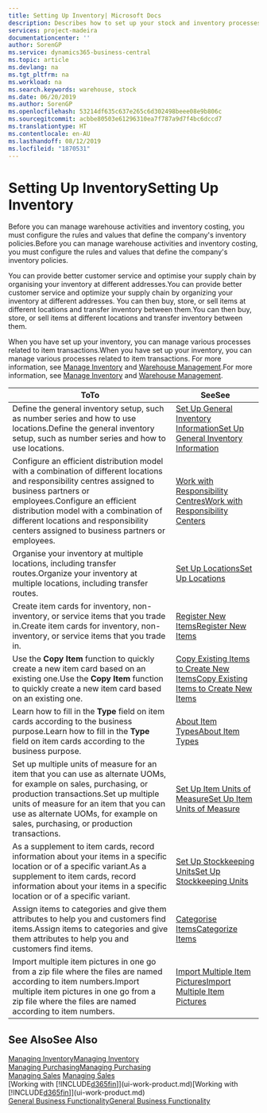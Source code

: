 ```yaml
---
title: Setting Up Inventory| Microsoft Docs
description: Describes how to set up your stock and inventory processes, including transfer routes and locations, such as warehouses.
services: project-madeira
documentationcenter: ''
author: SorenGP
ms.service: dynamics365-business-central
ms.topic: article
ms.devlang: na
ms.tgt_pltfrm: na
ms.workload: na
ms.search.keywords: warehouse, stock
ms.date: 06/20/2019
ms.author: SorenGP
ms.openlocfilehash: 53214df635c637e265c6d302498beee08e9b806c
ms.sourcegitcommit: acbbe80503e61296310ea7f787a9d7f4bc6dccd7
ms.translationtype: HT
ms.contentlocale: en-AU
ms.lasthandoff: 08/12/2019
ms.locfileid: "1870531"
---
```

# <a name="setting-up-inventory"></a><span data-ttu-id="4cf0d-103">Setting Up Inventory</span><span class="sxs-lookup"><span data-stu-id="4cf0d-103">Setting Up Inventory</span></span>
<span data-ttu-id="4cf0d-104">Before you can manage warehouse activities and inventory costing, you must configure the rules and values that define the company's inventory policies.</span><span class="sxs-lookup"><span data-stu-id="4cf0d-104">Before you can manage warehouse activities and inventory costing, you must configure the rules and values that define the company's inventory policies.</span></span>

<span data-ttu-id="4cf0d-105">You can provide better customer service and optimise your supply chain by organising your inventory at different addresses.</span><span class="sxs-lookup"><span data-stu-id="4cf0d-105">You can provide better customer service and optimize your supply chain by organizing your inventory at different addresses.</span></span> <span data-ttu-id="4cf0d-106">You can then buy, store, or sell items at different locations and transfer inventory between them.</span><span class="sxs-lookup"><span data-stu-id="4cf0d-106">You can then buy, store, or sell items at different locations and transfer inventory between them.</span></span>

<span data-ttu-id="4cf0d-107">When you have set up your inventory, you can manage various processes related to item transactions.</span><span class="sxs-lookup"><span data-stu-id="4cf0d-107">When you have set up your inventory, you can manage various processes related to item transactions.</span></span> <span data-ttu-id="4cf0d-108">For more information, see [Manage Inventory](inventory-manage-inventory.md) and [Warehouse Management](warehouse-manage-warehouse.md).</span><span class="sxs-lookup"><span data-stu-id="4cf0d-108">For more information, see [Manage Inventory](inventory-manage-inventory.md) and [Warehouse Management](warehouse-manage-warehouse.md).</span></span>

| <span data-ttu-id="4cf0d-109">To</span><span class="sxs-lookup"><span data-stu-id="4cf0d-109">To</span></span> | <span data-ttu-id="4cf0d-110">See</span><span class="sxs-lookup"><span data-stu-id="4cf0d-110">See</span></span> |
| --- | --- |
| <span data-ttu-id="4cf0d-111">Define the general inventory setup, such as number series and how to use locations.</span><span class="sxs-lookup"><span data-stu-id="4cf0d-111">Define the general inventory setup, such as number series and how to use locations.</span></span> |[<span data-ttu-id="4cf0d-112">Set Up General Inventory Information</span><span class="sxs-lookup"><span data-stu-id="4cf0d-112">Set Up General Inventory Information</span></span>](inventory-how-setup-general.md) |
|<span data-ttu-id="4cf0d-113">Configure an efficient distribution model with a combination of different locations and responsibility centres assigned to business partners or employees.</span><span class="sxs-lookup"><span data-stu-id="4cf0d-113">Configure an efficient distribution model with a combination of different locations and responsibility centers assigned to business partners or employees.</span></span>|[<span data-ttu-id="4cf0d-114">Work with Responsibility Centres</span><span class="sxs-lookup"><span data-stu-id="4cf0d-114">Work with Responsibility Centers</span></span>](inventory-responsibility-centers.md)|
| <span data-ttu-id="4cf0d-115">Organise your inventory at multiple locations, including transfer routes.</span><span class="sxs-lookup"><span data-stu-id="4cf0d-115">Organize your inventory at multiple locations, including transfer routes.</span></span> |[<span data-ttu-id="4cf0d-116">Set Up Locations</span><span class="sxs-lookup"><span data-stu-id="4cf0d-116">Set Up Locations</span></span>](inventory-how-register-new-items.md) |
| <span data-ttu-id="4cf0d-117">Create item cards for inventory, non-inventory, or service items that you trade in.</span><span class="sxs-lookup"><span data-stu-id="4cf0d-117">Create item cards for inventory, non-inventory, or service items that you trade in.</span></span> |[<span data-ttu-id="4cf0d-118">Register New Items</span><span class="sxs-lookup"><span data-stu-id="4cf0d-118">Register New Items</span></span>](inventory-how-register-new-items.md) |
|<span data-ttu-id="4cf0d-119">Use the **Copy Item** function to quickly create a new item card based on an existing one.</span><span class="sxs-lookup"><span data-stu-id="4cf0d-119">Use the **Copy Item** function to quickly create a new item card based on an existing one.</span></span>|[<span data-ttu-id="4cf0d-120">Copy Existing Items to Create New Items</span><span class="sxs-lookup"><span data-stu-id="4cf0d-120">Copy Existing Items to Create New Items</span></span>](inventory-how-copy-items.md)|
|<span data-ttu-id="4cf0d-121">Learn how to fill in the **Type** field on item cards according to the business purpose.</span><span class="sxs-lookup"><span data-stu-id="4cf0d-121">Learn how to fill in the **Type** field on item cards according to the business purpose.</span></span>|[<span data-ttu-id="4cf0d-122">About Item Types</span><span class="sxs-lookup"><span data-stu-id="4cf0d-122">About Item Types</span></span>](inventory-about-item-types.md)|
|<span data-ttu-id="4cf0d-123">Set up multiple units of measure for an item that you can use as alternate UOMs, for example on sales, purchasing, or production transactions.</span><span class="sxs-lookup"><span data-stu-id="4cf0d-123">Set up multiple units of measure for an item that you can use as alternate UOMs, for example on sales, purchasing, or production transactions.</span></span>|[<span data-ttu-id="4cf0d-124">Set Up Item Units of Measure</span><span class="sxs-lookup"><span data-stu-id="4cf0d-124">Set Up Item Units of Measure</span></span>](inventory-how-setup-units-of-measure.md)|
|<span data-ttu-id="4cf0d-125">As a supplement to item cards, record information about your items in a specific location or of a specific variant.</span><span class="sxs-lookup"><span data-stu-id="4cf0d-125">As a supplement to item cards, record information about your items in a specific location or of a specific variant.</span></span>|[<span data-ttu-id="4cf0d-126">Set Up Stockkeeping Units</span><span class="sxs-lookup"><span data-stu-id="4cf0d-126">Set Up Stockkeeping Units</span></span>](inventory-how-to-set-up-stockkeeping-units.md)|
| <span data-ttu-id="4cf0d-127">Assign items to categories and give them attributes to help you and customers find items.</span><span class="sxs-lookup"><span data-stu-id="4cf0d-127">Assign items to categories and give them attributes to help you and customers find items.</span></span> |[<span data-ttu-id="4cf0d-128">Categorise Items</span><span class="sxs-lookup"><span data-stu-id="4cf0d-128">Categorize Items</span></span>](inventory-how-categorize-items.md) |
|<span data-ttu-id="4cf0d-129">Import multiple item pictures in one go from a zip file where the files are named according to item numbers.</span><span class="sxs-lookup"><span data-stu-id="4cf0d-129">Import multiple item pictures in one go from a zip file where the files are named according to item numbers.</span></span>|[<span data-ttu-id="4cf0d-130">Import Multiple Item Pictures</span><span class="sxs-lookup"><span data-stu-id="4cf0d-130">Import Multiple Item Pictures</span></span>](inventory-how-import-item-pictures.md)|

## <a name="see-also"></a><span data-ttu-id="4cf0d-131">See Also</span><span class="sxs-lookup"><span data-stu-id="4cf0d-131">See Also</span></span>
[<span data-ttu-id="4cf0d-132">Managing Inventory</span><span class="sxs-lookup"><span data-stu-id="4cf0d-132">Managing Inventory</span></span>](inventory-manage-inventory.md)  
[<span data-ttu-id="4cf0d-133">Managing Purchasing</span><span class="sxs-lookup"><span data-stu-id="4cf0d-133">Managing Purchasing</span></span>](purchasing-manage-purchasing.md)  
<span data-ttu-id="4cf0d-134">[Managing Sales](sales-manage-sales.md)  </span><span class="sxs-lookup"><span data-stu-id="4cf0d-134">[Managing Sales](sales-manage-sales.md)  </span></span>  
<span data-ttu-id="4cf0d-135">[Working with [!INCLUDE[d365fin](includes/d365fin_md.md)]](ui-work-product.md)</span><span class="sxs-lookup"><span data-stu-id="4cf0d-135">[Working with [!INCLUDE[d365fin](includes/d365fin_md.md)]](ui-work-product.md)</span></span>  
[<span data-ttu-id="4cf0d-136">General Business Functionality</span><span class="sxs-lookup"><span data-stu-id="4cf0d-136">General Business Functionality</span></span>](ui-across-business-areas.md)
